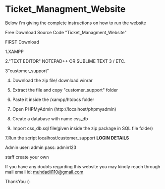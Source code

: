 # Ticket_Managment_Website

Below i'm giving the complete instructions on how to run the website

Free Download Source Code "Ticket_Managment_Website"

FIRST Download

1.XAMPP

2."TEXT EDITOR" NOTEPAD++ OR SUBLIME TEXT 3 / ETC.

3"customer_support"

4. Download the zip file/ download winrar

5. Extract the file and copy "customer_support" folder

6. Paste it inside the /xampp/htdocs folder 

7. Open PHPMyAdmin (http://localhost/phpmyadmin)

8. Create a database with name css_db

6. Import css_db.sql file(given inside the zip package in SQL file folder)

7.Run the script localhost/customer_support
**LOGIN DETAILS** 

Admin
user: admin
pass: admin123

staff create your own

If you have any doubts regarding this website you may kindly reach through mail
email id: muhdadil110@gmail.com

ThankYou :)

